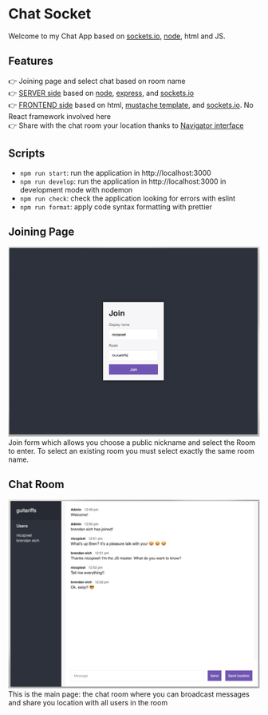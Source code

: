# Chat Socket

Welcome to my Chat App based on [sockets.io](https://socket.io/),
[node](https://nodejs.org/en/), html and JS.

## Features

👉 Joining page and select chat based on room name <br/> 👉
[SERVER side](./src/index.js) based on [node](https://nodejs.org/en/),
[express](https://expressjs.com/), and [sockets.io](https://socket.io/) <br/> 👉
[FRONTEND side](./public/js/chat.js) based on html,
[mustache template](https://github.com/janl/mustache.js), and
[sockets.io](https://socket.io/). No React framework involved here <br/> 👉
Share with the chat room your location thanks to
[Navigator interface](https://developer.mozilla.org/en-US/docs/Web/API/Navigator)

## Scripts

-   `npm run start`: run the application in http://localhost:3000
-   `npm run develop`: run the application in http://localhost:3000 in
    development mode with nodemon
-   `npm run check`: check the application looking for errors with eslint
-   `npm run format`: apply code syntax formatting with prettier

## Joining Page

![](./docs/images/chat-joining-room.png) Join form which allows you choose a
public nickname and select the Room to enter. To select an existing room you
must select exactly the same room name.

## Chat Room

![](./docs/images/chat-room.png) This is the main page: the chat room where you
can broadcast messages and share you location with all users in the room
